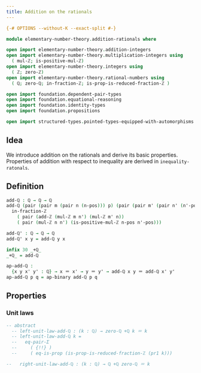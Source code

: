 ```yaml
---
title: Addition on the rationals
---
```


```agda
{-# OPTIONS --without-K --exact-split #-}

module elementary-number-theory.addition-rationals where

open import elementary-number-theory.addition-integers
open import elementary-number-theory.multiplication-integers using
  ( mul-ℤ; is-positive-mul-ℤ)
open import elementary-number-theory.integers using
  ( ℤ; zero-ℤ)
open import elementary-number-theory.rational-numbers using
  ( ℚ; zero-ℚ; in-fraction-ℤ; is-prop-is-reduced-fraction-ℤ )

open import foundation.dependent-pair-types
open import foundation.equational-reasoning
open import foundation.identity-types
open import foundation.propositions

open import structured-types.pointed-types-equipped-with-automorphisms
```

## Idea

We introduce addition on the rationals and derive its basic properties. Properties of addition with respect to inequality are derived in `inequality-ratonals`.

## Definition

```agda
add-ℚ : ℚ → ℚ → ℚ
add-ℚ (pair (pair m (pair n (n-pos))) p) (pair (pair m' (pair n' (n'-pos))) p') =
  in-fraction-ℤ
    ( pair (add-ℤ (mul-ℤ m n') (mul-ℤ m' n))
    ( pair (mul-ℤ n n') (is-positive-mul-ℤ n-pos n'-pos)))

add-ℚ' : ℚ → ℚ → ℚ
add-ℚ' x y = add-ℚ y x

infix 30 _+ℚ_
_+ℚ_ = add-ℚ

ap-add-ℚ :
  {x y x' y' : ℚ} → x ＝ x' → y ＝ y' → add-ℚ x y ＝ add-ℚ x' y'
ap-add-ℚ p q = ap-binary add-ℚ p q
```

## Properties

### Unit laws

```agda
-- abstract
  -- left-unit-law-add-ℚ : (k : ℚ) → zero-ℚ +ℚ k ＝ k
  -- left-unit-law-add-ℚ k =
  --   eq-pair-Σ
  --     ( {!!} )
  --     ( eq-is-prop (is-prop-is-reduced-fraction-ℤ (pr1 k)))

--   right-unit-law-add-ℚ : (k : ℚ) → ℚ +ℚ zero-ℚ ＝ k
```
